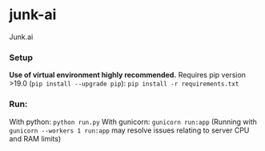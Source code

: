 # junk-ai
Junk.ai

### Setup
**Use of virtual environment highly recommended.** Requires pip version >19.0 (`pip install --upgrade pip`):
`pip install -r requirements.txt`

### Run:
With python: `python run.py`
With gunicorn: `gunicorn run:app`
(Running with `gunicorn --workers 1 run:app` may resolve issues relating to server CPU and RAM limits)